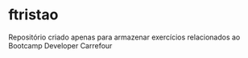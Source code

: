 # ftristao

Repositório criado apenas para armazenar exercícios relacionados ao Bootcamp Developer Carrefour
